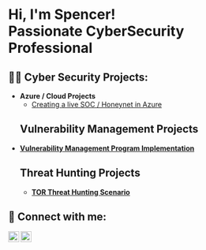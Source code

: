<h1>Hi, I'm Spencer! <br/> Passionate CyberSecurity Professional</h1>

<h2>👨‍💻 Cyber Security Projects:</h2>

- <b>Azure / Cloud Projects</b>
  - [Creating a live SOC / Honeynet in Azure](https://github.com/sforeman23/Azure--SOC)
  ## Vulnerability Management Projects
- **[Vulnerability Management Program Implementation](https://github.com/sforeman23/vulnerabiliy-management-project/tree/main)**
   ## Threat Hunting Projects
  - **[TOR Threat Hunting Scenario](https://github.com/sforeman23/threat-hunting-scenario-tor)**

<h2> 🤳 Connect with me:</h2>



[<img align="left" alt="JoshMadakor | LinkedIn" width="22px" src="https://cdn.jsdelivr.net/npm/simple-icons@v3/icons/linkedin.svg" />][linkedin]
[<img align="left" alt="JoshMadakor | Instagram" width="22px" src="https://cdn.jsdelivr.net/npm/simple-icons@v3/icons/instagram.svg" />][instagram]


[instagram]: https://www.instagram.com/sforeman_23/
[linkedin]: https://www.linkedin.com/in/spencer-foreman-9741951a6





